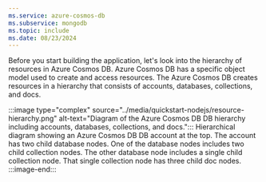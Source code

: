 ```yaml
---
ms.service: azure-cosmos-db
ms.subservice: mongodb
ms.topic: include
ms.date: 08/23/2024
---
```

Before you start building the application, let's look into the hierarchy of resources in Azure Cosmos DB. Azure Cosmos DB has a specific object model used to create and access resources. The Azure Cosmos DB creates resources in a hierarchy that consists of accounts, databases, collections, and docs.

:::image type="complex" source="../media/quickstart-nodejs/resource-hierarchy.png" alt-text="Diagram of the Azure Cosmos DB DB hierarchy including accounts, databases, collections, and docs.":::
    Hierarchical diagram showing an Azure Cosmos DB DB account at the top. The account has two child database nodes. One of the database nodes includes two child collection nodes. The other database node includes a single child collection node. That single collection node has three child doc nodes.
:::image-end:::
